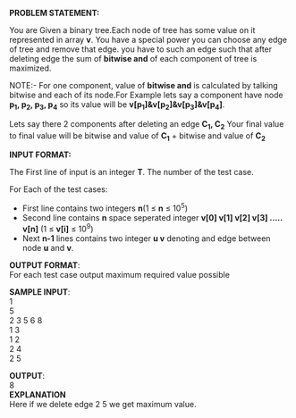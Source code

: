 **PROBLEM STATEMENT:**

You are Given a binary tree.Each node of tree has some value on it represented in array **v**. You have a special power you can choose any edge of tree and remove that edge. you have to such an edge such that after deleting edge the sum of **bitwise and** of each component of tree is maximized.

NOTE:- For one component, value of **bitwise and** is calculated by talking bitwise and each of its node.For Example lets say a component have node **p<sub>1</sub>, p<sub>2</sub>, p<sub>3</sub>, p<sub>4</sub>** so its value will be **v[p<sub>1</sub>]&v[p<sub>2</sub>]&v[p<sub>3</sub>]&v[p<sub>4</sub>]**.

Lets say there 2 components after deleting an edge **C<sub>1</sub>, C<sub>2</sub>** Your final value to final value will be
bitwise and value of **C<sub>1</sub>** + bitwise and value of **C<sub>2</sub>**

**INPUT FORMAT:**

The First line of input is an integer **T**. The number of the test case.

For Each of the test cases:

- First line contains two integers **n**(1 ≤ **n** ≤ 10<sup>5</sup>)
- Second line contains **n** space seperated integer **v[0] v[1] v[2] v[3] ..... v[n]** (1 ≤ **v[i]** ≤ 10<sup>9</sup>)
- Next **n-1** lines contains two integer **u v** denoting and edge between node **u** and **v**.

**OUTPUT FORMAT**:</br>
For each test case output maximum required value possible

**SAMPLE INPUT**:</br>
1</br>
5</br>
2 3 5 6 8</br>
1 3</br>
1 2</br>
2 4</br>
2 5</br>

**OUTPUT**:</br>
8</br>
**EXPLANATION**</br>
Here if we delete edge 2 5 we get maximum value.

